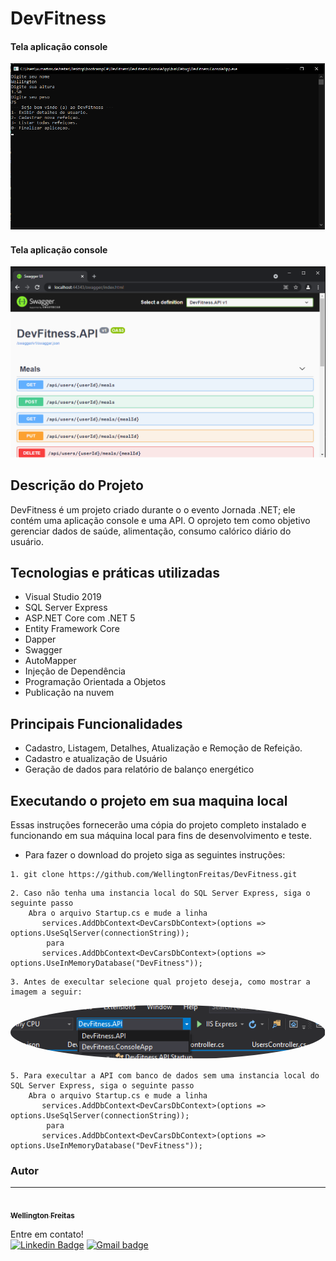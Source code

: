 # DevFitness
 #### Tela aplicação console
![Tela aplicação console](https://github.com/WellingtonFreitas/DevFitness/blob/main/Images/telaConsoleAPP.png?raw=true)
 
 #### Tela aplicação console       
![Tela  Swagger com rotas da API](https://github.com/WellingtonFreitas/DevFitness/blob/main/Images/telaSwagger.png?raw=true)


## Descrição do Projeto
<p>
DevFitness é um projeto criado durante o o evento Jornada .NET; ele contém uma aplicação console e uma API. 
O oprojeto tem como objetivo gerenciar dados de saúde, alimentação, consumo calórico diário do usuário.
 </p>
 
## Tecnologias e práticas utilizadas


-   Visual Studio 2019
-   SQL Server Express
-   ASP.NET Core com .NET 5
-   Entity Framework Core
-   Dapper
-   Swagger
-   AutoMapper
-   Injeção de Dependência
-   Programação Orientada a Objetos
-   Publicação na nuvem

## Principais Funcionalidades

-   Cadastro, Listagem, Detalhes, Atualização e Remoção de Refeição.
-   Cadastro e atualização de Usuário
-   Geração de dados para relatório de balanço energético
  
## Executando o projeto em sua maquina local

  
Essas instruções fornecerão uma cópia do projeto completo instalado e funcionando em sua máquina local para fins de desenvolvimento e teste.

* Para fazer o download do projeto siga as seguintes instruções:

```
1. git clone https://github.com/WellingtonFreitas/DevFitness.git
```
```
2. Caso não tenha uma instancia local do SQL Server Express, siga o seguinte passo
 	Abra o arquivo Startup.cs e mude a linha  
	   services.AddDbContext<DevCarsDbContext>(options => options.UseSqlServer(connectionString)); 
     	para
	   services.AddDbContext<DevCarsDbContext>(options => options.UseInMemoryDatabase("DevFitness"));
```
```
3. Antes de execultar selecione qual projeto deseja, como mostrar a imagem a seguir:	
```
<img style="border-radius: 100%;" src="https://github.com/WellingtonFreitas/DevFitness/blob/main/Images/selecionando%20projeto%20visulaStudio.png?raw=true" alt=""/>

```
5. Para execultar a API com banco de dados sem uma instancia local do SQL Server Express, siga o seguinte passo
 	Abra o arquivo Startup.cs e mude a linha  
	   services.AddDbContext<DevCarsDbContext>(options => options.UseSqlServer(connectionString)); 
     	para
	   services.AddDbContext<DevCarsDbContext>(options => options.UseInMemoryDatabase("DevFitness"));
```

### Autor
---

<a href="https://github.com/WellingtonFreitas">
 <img style="border-radius: 100%;" src=https://avatars.githubusercontent.com/u/72938207?s=400&u=9c4637de193798aec28c20978e83b0ff7f8b4f28&v=4" width="100px;" alt=""/>
 <br />
 <sub><b>Wellington Freitas</b></sub></a> <a> 


Entre em contato!
</br>
[![Linkedin Badge](https://img.shields.io/badge/-WellingtonFreitas-blue?style=flat-square&logo=Linkedin&logoColor=white&link=https://www.linkedin.com/in/wellington-freitas-43624283/)](https://www.linkedin.com/in/wellington-freitas-43624283/) [![Gmail badge](https://img.shields.io/badge/-wellington.m.de.freitas-red?style=flat-square&logo=Gmail&logoColor=white&link=mailto:wellington.m.de.freitas@gmail.com)](mailto:wellington.m.de.freitas@gmail.com)
